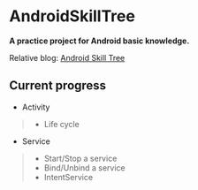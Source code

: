AndroidSkillTree
================

__A practice project for Android basic knowledge.__

Relative blog: [Android Skill Tree]

[Android Skill Tree]: (http://blog.xanahopper.com/Android/2016/android-review-learning-plan/)

## Current progress

+ Activity
> + Life cycle
+ Service
> + Start/Stop a service
> + Bind/Unbind a service
> + IntentService